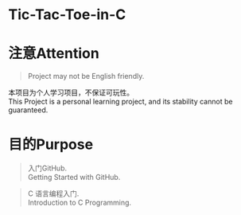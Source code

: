 # Tic-Tac-Toe-in-C
# 注意Attention
> Project may not be English friendly.<br>

本项目为个人学习项目，不保证可玩性。<br>
This Project is a personal learning project, and its stability cannot be guaranteed.<br>
# 目的Purpose
>  入门GitHub.<br>
Getting Started with GitHub.<br>

>C 语言编程入门.<br>
Introduction to C Programming.<br>
